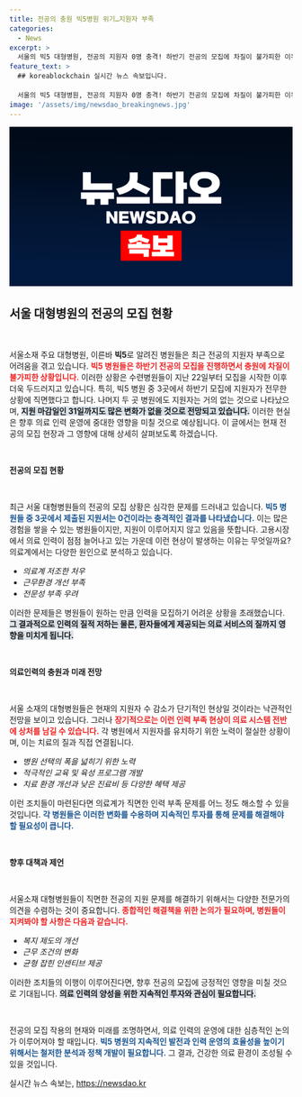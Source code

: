 ```yaml
---
title: 전공의 충원 빅5병원 위기…지원자 부족
categories:
  - News
excerpt: >
  서울의 빅5 대형병원, 전공의 지원자 0명 충격! 하반기 전공의 모집에 차질이 불가피한 이유는? 지원 마감까지 열흘 남짓, 의료계의 위기가 다가온다. 클릭해서 전문가의 분석을 확인해보세요!
feature_text: >
  ## koreablockchain 실시간 뉴스 속보입니다.

  서울의 빅5 대형병원, 전공의 지원자 0명 충격! 하반기 전공의 모집에 차질이 불가피한 이유는? 지원 마감까지 열흘 남짓, 의료계의 위기가 다가온다. 클릭해서 전문가의 분석을 확인해보세요!
image: '/assets/img/newsdao_breakingnews.jpg'
---
```


<p><img src="/assets/img/newsdao_breakingnews.jpg" alt="koreablockchain 속보" /></p>

<h2 data-ke-size="size26">서울 대형병원의 전공의 모집 현황</h2>

<p data-ke-size="size16">&nbsp;</p>

<p>서울소재 주요 대형병원, 이른바 <b>빅5</b>로 알려진 병원들은 최근 전공의 지원자 부족으로 어려움을 겪고 있습니다. <b><span style="color: #ee2323;">빅5 병원들은 하반기 전공의 모집을 진행하면서 충원에 차질이 불가피한 상황입니다.</span></b> 이러한 상황은 수련병원들이 지난 22일부터 모집을 시작한 이후 더욱 두드러지고 있습니다. 특히, 빅5 병원 중 3곳에서 하반기 모집에 지원자가 전무한 상황에 직면했다고 합니다. 나머지 두 곳 병원에도 지원자는 거의 없는 것으로 나타났으며, <b><span style="background-color: #21538527;">지원 마감일인 31일까지도 많은 변화가 없을 것으로 전망되고 있습니다.</span></b> 이러한 현실은 향후 의료 인력 운영에 중대한 영향을 미칠 것으로 예상됩니다. 이 글에서는 현재 전공의 모집 현장과 그 영향에 대해 상세히 살펴보도록 하겠습니다.</p>

<p data-ke-size="size16">&nbsp;</p>

<p><b>전공의 모집 현황</b></p>

<p data-ke-size="size16">&nbsp;</p>

<p>최근 서울 대형병원들의 전공의 모집 상황은 심각한 문제를 드러내고 있습니다. <b><span style="color: #1a5490;">빅5 병원들 중 3곳에서 제출된 지원서는 0건이라는 충격적인 결과를 나타냈습니다.</span></b> 이는 많은 경험을 쌓을 수 있는 병원들이지만, 지원이 이루어지지 않고 있음을 뜻합니다. 고용시장에서 의료 인력이 점점 늘어나고 있는 가운데 이런 현상이 발생하는 이유는 무엇일까요? 의료계에서는 다양한 원인으로 분석하고 있습니다. </p>

<ul>
<li><i>의료계 저조한 처우</i></li>
<li><i>근무환경 개선 부족</i></li>
<li><i>전문성 부족 우려</i></li>
</ul>

<p>이러한 문제들은 병원들이 원하는 만큼 인력을 모집하기 어려운 상황을 초래했습니다. <b><span style="background-color: #21538527;">그 결과적으로 인력의 질적 저하는 물론, 환자들에게 제공되는 의료 서비스의 질까지 영향을 미치게 됩니다.</span></b></p>

<p data-ke-size="size16">&nbsp;</p>

<p><b>의료인력의 충원과 미래 전망</b></p>

<p data-ke-size="size16">&nbsp;</p>

<p>서울 소재의 대형병원들은 현재의 지원자 수 감소가 단기적인 현상일 것이라는 낙관적인 전망을 보이고 있습니다. 그러나 <b><span style="color: #ee2323;">장기적으로는 이런 인력 부족 현상이 의료 시스템 전반에 상처를 남길 수 있습니다.</span></b> 각 병원에서 지원자를 유치하기 위한 노력이 절실한 상황이며, 이는 치료의 질과 직접 연결됩니다.</p>

<ul>
<li><i>병원 선택의 폭을 넓히기 위한 노력</i></li>
<li><i>적극적인 교육 및 육성 프로그램 개발</i></li>
<li><i>치료 환경 개선과 낮은 진료비 등 다양한 혜택 제공</i></li>
</ul>

<p>이런 조치들이 마련된다면 의료계가 직면한 인력 부족 문제를 어느 정도 해소할 수 있을 것입니다. <b><span style="color: #1a5490;">각 병원들은 이러한 변화를 수용하며 지속적인 투자를 통해 문제를 해결해야 할 필요성이 큽니다.</span></b></p>

<p data-ke-size="size16">&nbsp;</p>

<p><b>향후 대책과 제언</b></p>

<p data-ke-size="size16">&nbsp;</p>

<p>서울소재 대형병원들이 직면한 전공의 지원 문제를 해결하기 위해서는 다양한 전문가의 의견을 수렴하는 것이 중요합니다. <b><span style="color: #ee2323;">종합적인 해결책을 위한 논의가 필요하며, 병원들이 지켜봐야 할 사항은 다음과 같습니다.</span></b></p>

<ul>
<li><i>복지 제도의 개선</i></li>
<li><i>근무 조건의 변화</i></li>
<li><i>균형 잡힌 인센티브 제공</i></li>
</ul>

<p>이러한 조치들의 이행이 이루어진다면, 향후 전공의 모집에 긍정적인 영향을 미칠 것으로 기대됩니다. <b><span style="background-color: #21538527;">의료 인력의 양성을 위한 지속적인 투자와 관심이 필요합니다.</span></b></p>

<p data-ke-size="size16">&nbsp;</p>

<p>전공의 모집 작용의 현재와 미래를 조명하면서, 의료 인력의 운영에 대한 심층적인 논의가 이루어져야 할 때입니다. <b><span style="color: #1a5490;">빅5 병원의 지속적인 발전과 인력 운영의 효율성을 높이기 위해서는 철저한 분석과 정책 개발이 필요합니다.</span></b> 그 결과, 건강한 의료 환경이 조성될 수 있을 것입니다.</p>
실시간 뉴스 속보는, <a href="https://newsdao.kr" rel="dofollow">https://newsdao.kr</a>


